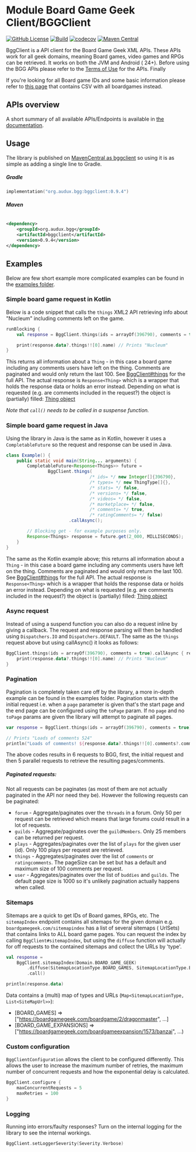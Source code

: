 # Module Board Game Geek Client/BGGClient

[![GitHub License](https://img.shields.io/badge/license-Apache%20License%202.0-blue.svg?style=flat)](http://www.apache.org/licenses/LICENSE-2.0) [![Build](https://github.com/Bram--/bggclient/actions/workflows/ci.yml/badge.svg)](https://github.com/Bram--/bggclient/actions/workflows/ci.yml) [![codecov](https://codecov.io/gh/Bram--/bggclient/graph/badge.svg?token=FJDN8I5FR1)](https://codecov.io/gh/Bram--/bggclient) [![Maven Central](https://img.shields.io/maven-central/v/org.audux.bgg/bggclient.svg)](https://central.sonatype.com/artifact/org.audux.bgg/bggclient)

BggClient is a API client for the Board Game Geek XML APIs. These APIs work for all geek domains,
meaning Board games, video games and RPGs can be retrieved. It works on both the JVM and Android (
24+). Before using the BGG APIs please refer to
the [Terms of Use](https://boardgamegeek.com/wiki/page/XML_API_Terms_of_Use#) for the APIs. Finally

If you're looking for all Board game IDs and some basic information please refer to
[this page](https://boardgamegeek.com/data_dumps/bg_ranks) that contains CSV with all boardgames
instead.

## APIs overview

A short summary of all available APIs/Endpoints is available
in [the documentation](https://bram--.github.io/bggclient/).

## Usage

The library is published
on [MavenCentral as bggclient](https://central.sonatype.com/artifact/org.audux.bgg/bggclient) so
using it is as simple as adding a single line to Gradle.

##### Gradle

```kotlin
implementation("org.audux.bgg:bggclient:0.9.4")
```

##### Maven

```xml

<dependency>
    <groupId>org.audux.bgg</groupId>
    <artifactId>bggclient</artifactId>
    <version>0.9.4</version>
</dependency>
```

## Examples

Below are few short example more complicated examples can be found in
the [examples folder](/Bram--/bggclient/tree/main/examples).

### Simple board game request in Kotlin

Below is a code snippet that calls the `things` XML2 API retrieving info about "Nucleum" including
comments left on the game.

```kotlin
runBlocking {
    val response = BggClient.things(ids = arrayOf(396790), comments = true).call()

    print(response.data?.things!![0].name) // Prints "Nucleum"
}
```

This returns all information about a `Thing` - in this case a board game including any comments
users have left on the thing. Comments are paginated and would only return the last 100.
See [BggClient#things](/Bram--/bggclient/blob/main/src/main/kotlin/org/audux/bgg/BggClient.kt#:~:text=fun%20things)
for the full API. The actual response is `Response<Thing>` which is a wrapper that holds the
response data or holds an
error instead. Depending on what is requested (e.g. are comments included in the request?) the
object is (partially)
filled: [Thing object](/Bram--/bggclient/blob/main/src/main/kotlin/org/audux/bgg/response/Things.kt)

_Note that `call()` needs to be called in a suspense function._

### Simple board game request in Java

Using the library in Java is the same as in Kotlin, however it uses a `CompletableFuture` so the
request and response can be used in Java.

```java
class Example() {
    public static void main(String... arguments) {
        CompletableFuture<Response<Things>> future =
                BggClient.things(
                                /* ids= */ new Integer[]{396790},
                                /* types= */ new ThingType[]{},
                                /* stats= */ false,
                                /* versions= */ false,
                                /* videos= */ false,
                                /* marketplace= */ false,
                                /* comments= */ true,
                                /* ratingComments= */ false)
                        .callAsync();

        // Blocking get - for example purposes only.
        Response<Things> response = future.get(2_000, MILLISECONDS);
    }
}
```

The same as the Kotlin example above; this returns all information about a `Thing` - in this case a
board game including any comments
users have left on the thing. Comments are paginated and would only return the last 100. See
[BggClient#things](/Bram--/bggclient/blob/main/src/main/kotlin/org/audux/bgg/BggClient.kt#:~:text=fun%20things)
for the full API. The actual response is `Response<Thing>` which is a wrapper that holds the
response data or holds an
error instead. Depending on what is requested (e.g. are comments included in the request?) the
object is (partially) filled:
[Thing object](/Bram--/bggclient/blob/main/src/main/kotlin/org/audux/bgg/response/Things.kt)

### Async request

Instead of using a suspend function you can also do a request inline by giving a callback. The
request and response parsing will then be handled using `Dispatchers.IO` and `Dispatchers.DEFAULT`.
The same as the `things` request above but using callAsync() it looks as follows:

```kotlin
BggClient.things(ids = arrayOf(396790), comments = true).callAsync { response ->
    print(response.data?.things!![0].name) // Prints "Nucleum"
}
```

### Pagination

Pagination is completely taken care off by the library, a more in-depth example can be found in the
examples folder. Pagination starts with the initial request i.e. when a `page` parameter is given
that's the start page and the end page can be configured using the `toPage` param. If no `page` and
no `toPage` params are given the library will attempt to paginate all pages.

```kotlin
var response = BggClient.things(ids = arrayOf(396790), comments = true).paginate().call()

// Prints "Loads of comments 524"
println("Loads of comments! ${response.data?.things!![0].comments?.comments}") 
```

The above codes results in 6 requests to BGG, first, the initial request and then 5 parallel
requests to retrieve the resulting pages/comments.

##### Paginated requests:

Not all requests can be paginates (as most of them are not actually paginated in the API nor
need they be). However the following requests can be paginated:

* `forum` - Aggregate/paginates over the `threads` in a forum. Only 50 per request can be
  retrieved which means that large forums could result in a lot of requests.
* `guilds` - Aggregate/paginates over the `guildMembers`. Only 25 members can be returned
  per request.
* `plays` - Aggregates/paginates over the list of `plays` for the given user (id). Only 100 plays
  per request are retrieved.
* `things` - Aggregates/paginates over the list of `comments` or `ratingcomments`. The pageSize can
  be set but has a default and maximum size of 100 comments per request.
* `user` - Aggregates/paginates over the list of `buddies` and `guilds`. The default page size is
  1000 so it's unlikely pagination actually happens when called.

### Sitemaps

Sitemaps are a quick to get IDs of Board games, RPGs, etc. The `sitemapIndex` endpoint contains all
sitemaps for the given domain e.g. `boardgamegeek.com/sitemapindex` has a list of several sitemaps (
UrlSets) that contains links to ALL board game pages.
You can request the index by calling `BggClient#sitemapIndex`, but using the `diffuse` function will
actually for off requests to the contained sitemaps and collect the URLs by 'type'.

```kotlin
val response =
    BggClient.sitemapIndex(Domain.BOARD_GAME_GEEK)
        .diffuse(SitemapLocationType.BOARD_GAMES, SitemapLocationType.BOARD_GAME_EXPANSIONS)
        .call()

println(response.data) 
```

Data contains a (multi) map of types and URLs (`Map<SitemapLocationType, List<SiteMapUrl>>`):

* [BOARD_GAMES] => ["https://boardgamegeek.com/boardgame/2/dragonmaster", ...]
* [BOARD_GAME_EXPANSIONS] => ["https://boardgamegeek.com/boardgameexpansion/1573/banzai", ...)

### Custom configuration

`BggClientConfiguration` allows the client to be configured differently. This allows the user to
increase the maximum number of retries, the maximum number of concurrent requests and how the
exponential delay is calculated.

```kotlin
BggClient.configure {
    maxConcurrentRequests = 5
    maxRetries = 100
}
```

### Logging

Running into errors/faulty responses? Turn on the internal logging for the library to see the
internal workings.

```kotlin
BggClient.setLoggerSeverity(Severity.Verbose)
```
